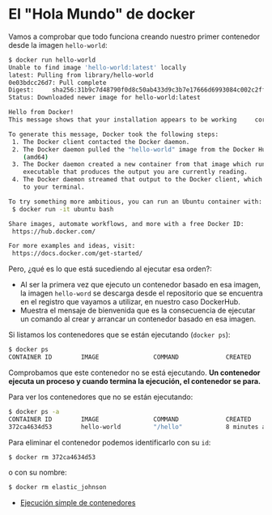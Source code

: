# El "Hola Mundo" de docker

Vamos a comprobar que todo funciona creando nuestro primer contenedor desde la imagen `hello-world`:

```bash
$ docker run hello-world
Unable to find image 'hello-world:latest' locally
latest: Pulling from library/hello-world
0e03bdcc26d7: Pull complete 
Digest:     sha256:31b9c7d48790f0d8c50ab433d9c3b7e17666d6993084c002c2ff1ca09b96391d
Status: Downloaded newer image for hello-world:latest

Hello from Docker!
This message shows that your installation appears to be working     correctly.

To generate this message, Docker took the following steps:
 1. The Docker client contacted the Docker daemon.
 2. The Docker daemon pulled the "hello-world" image from the Docker Hub.
    (amd64)
 3. The Docker daemon created a new container from that image which runs    the
    executable that produces the output you are currently reading.
 4. The Docker daemon streamed that output to the Docker client, which  sent it
    to your terminal.

To try something more ambitious, you can run an Ubuntu container with:
 $ docker run -it ubuntu bash

Share images, automate workflows, and more with a free Docker ID:
 https://hub.docker.com/

For more examples and ideas, visit:
 https://docs.docker.com/get-started/
```

Pero, ¿qué es lo que está sucediendo al ejecutar esa orden?:

* Al ser la primera vez que ejecuto un contenedor basado en esa imagen, la imagen `hello-word` se descarga desde el repositorio que se encuentra en el registro que vayamos a utilizar, en nuestro caso DockerHub.
* Muestra el mensaje de bienvenida que es la consecuencia de ejecutar un comando al crear y arrancar un contenedor basado en esa imagen.

Si listamos los contenedores que se están ejecutando (`docker ps`):

```bash
$ docker ps
CONTAINER ID        IMAGE               COMMAND             CREATED             STATUS              PORTS               NAMES
```
Comprobamos que este contenedor no se está ejecutando. **Un contenedor ejecuta un proceso y cuando termina la ejecución, el contenedor se para.**

Para ver los contenedores que no se están ejecutando:

```bash
$ docker ps -a
CONTAINER ID        IMAGE               COMMAND             CREATED             STATUS                     PORTS               NAMES
372ca4634d53        hello-world         "/hello"            8 minutes ago       Exited (0) 8 minutes ago                       elastic_johnson
```

Para eliminar el contenedor podemos identificarlo con su `id`:

```bash
$ docker rm 372ca4634d53
```

o con su nombre:

```bash
$ docker rm elastic_johnson
```

* [Ejecución simple de contenedores](contenedor.md)
